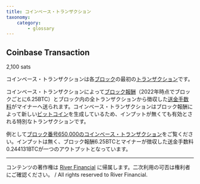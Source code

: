 ```yaml
---
title: コインベース・トランザクション
taxonomy:
    category:
        - glossary
---
```


## Coinbase Transaction
2,100 sats

コインベース・トランザクションは各[ブロック](http://lostinbitcoin.jp.testrs.jp/staging/glossary/block/)の最初の[トランザクション](http://lostinbitcoin.jp.testrs.jp/staging/glossary/transaction/)です。

コインベース・トランザクションによって[ブロック報酬](http://lostinbitcoin.jp.testrs.jp/staging/glossary/block_subsidy/)（2022年時点でブロックごとに6.25BTC）とブロック内の全トランザクションから徴収した[送金手数料](http://lostinbitcoin.jp.testrs.jp/staging/glossary/transaction_fee/)がマイナーへ送られます。コインベース・トランザクションはブロック報酬によって新しい[ビットコイン](http://lostinbitcoin.jp.testrs.jp/staging/glossary/bitcoin/)を生成しているため、インプットが無くても有効とされる特別なトランザクションです。

例として[ブロック番号650,000のコインベース・トランザクション](https://blockstream.info/tx/8143b3b341f665b22adcb8489158356c03f7c93cf4e4fa673d8518fa0fed95e4?expand)をご覧ください。インプットは無く、ブロック報酬6.25BTCとマイナーが徴収した送金手数料0.244131BTCが一つのアウトプットとなっています。

---
コンテンツの著作権は [River Financial](https://river.com/) に帰属します。二次利用の可否は権利者にご確認ください。 / All rights reserved to River Financial.
